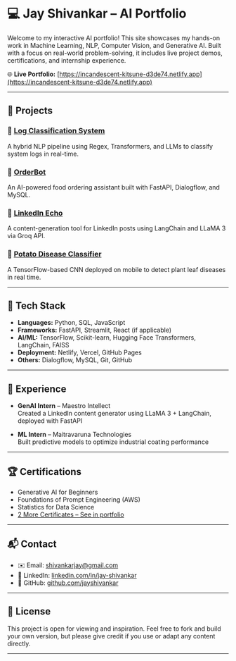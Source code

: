 # 💻 Jay Shivankar – AI Portfolio

Welcome to my interactive AI portfolio! This site showcases my hands-on work in Machine Learning, NLP, Computer Vision, and Generative AI. Built with a focus on real-world problem-solving, it includes live project demos, certifications, and internship experience.

🌐 **Live Portfolio:** [https://incandescent-kitsune-d3de74.netlify.app](https://incandescent-kitsune-d3de74.netlify.app)

---

## 🚀 Projects

### 🔹 [Log Classification System](https://github.com/jayshivankar/Log-Classification)
A hybrid NLP pipeline using Regex, Transformers, and LLMs to classify system logs in real-time.

### 🔹 [OrderBot](https://github.com/jayshivankar/Order-Bot)
An AI-powered food ordering assistant built with FastAPI, Dialogflow, and MySQL.

### 🔹 [LinkedIn Echo](https://github.com/jayshivankar/LinkedIn-Echo)
A content-generation tool for LinkedIn posts using LangChain and LLaMA 3 via Groq API.

### 🔹 [Potato Disease Classifier](https://github.com/jayshivankar/Potato-Disease-Classification)
A TensorFlow-based CNN deployed on mobile to detect plant leaf diseases in real time.

---

## 🧠 Tech Stack

- **Languages:** Python, SQL, JavaScript
- **Frameworks:** FastAPI, Streamlit, React (if applicable)
- **AI/ML:** TensorFlow, Scikit-learn, Hugging Face Transformers, LangChain, FAISS
- **Deployment:** Netlify, Vercel, GitHub Pages
- **Others:** Dialogflow, MySQL, Git, GitHub

---

## 🧪 Experience

- **GenAI Intern** – Maestro Intellect  
  Created a LinkedIn content generator using LLaMA 3 + LangChain, deployed with FastAPI

- **ML Intern** – Maitravaruna Technologies  
  Built predictive models to optimize industrial coating performance

---

## 🏆 Certifications

- Generative AI for Beginners  
- Foundations of Prompt Engineering (AWS)  
- Statistics for Data Science  
- [2 More Certificates – See in portfolio](https://incandescent-kitsune-d3de74.netlify.app)

---

## 📬 Contact

- ✉️ Email: shivankarjay@gmail.com  
- 🔗 LinkedIn: [linkedin.com/in/jay-shivankar](https://linkedin.com/in/jay-shivankar)  
- 🐙 GitHub: [github.com/jayshivankar](https://github.com/jayshivankar)

---

## 📌 License

This project is open for viewing and inspiration. Feel free to fork and build your own version, but please give credit if you use or adapt any content directly.

---

